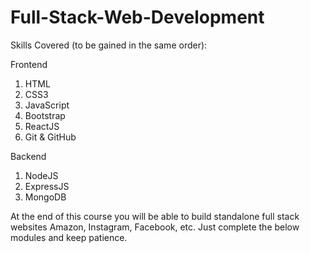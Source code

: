 # Full-Stack-Web-Development

Skills Covered (to be gained in the same order):

Frontend
1. HTML
1. CSS3
1. JavaScript
1. Bootstrap
1. ReactJS
1. Git & GitHub

Backend
1. NodeJS
1. ExpressJS
1. MongoDB

At the end of this course you will be able to build standalone full stack websites Amazon, Instagram, Facebook, etc. Just complete the below modules and keep patience.
